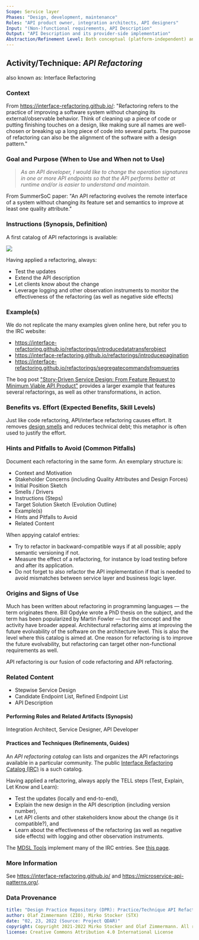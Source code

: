 ```yaml
---
Scope: Service layer
Phases: "Design, development, maintenance"
Roles: "API product owner, integration architects, API designers"
Input: "(Non-)functional requirements, API Description"
Output: "API Description and its provider-side implementation"
Abstraction/Refinement Level: Both conceptual (platform-independent) and technical (platform-specific)
---
```


<!-- Word budget: 1000-1500 (3-5 A4 pages); the practice descriptions should be readable in 5 to 10 minutes (expert vs. novice reader) -->

Activity/Technique: *API Refactoring*
-------------------------------------
<!-- Alternate names or candidate names) can be listed as "Also known as" here. -->
also known as: Interface Refactoring

<!-- *Note to method engineers):* Terms from Agile Alliance template appear in parenthesis in headings (if it makes sense) -->

### Context
<!-- Keywords, preconditions (input artifacts), performing role -->

From <https://interface-refactoring.github.io/>: "Refactoring refers to the practice of improving a software system without changing its external/observable behavior. Think of cleaning up a piece of code or putting finishing touches on a design, like making sure all names are well-chosen or breaking up a long piece of code into several parts. The purpose of refactoring can also be the alignment of the software with a design pattern."


### Goal and Purpose (When to Use and When not to Use)
<!-- TODO, can be a user story, must identify the performing role and the target audience (producer, consumer) -->

> *As an API developer, I would like to change the operation signatures in one or more API endpoints so that the API performs better at runtime and/or is easier to understand and maintain.* 

From SummerSoC paper: "An API refactoring evolves the remote interface of a system without changing its feature set and semantics to improve at least one quality attribute."

### Instructions (Synopsis, Definition)
<!-- What to do, artifact to produce; minimum, medium maximum diligence/verbosity (?) -->  

A first catalog of API refactorings is available:

![](https://interface-refactoring.github.io/plantuml-images/27fe7f8c3bca9cd284740db77286c0d17304598e.svg) <!-- TODO miro visual of IRC -->

Having applied a refactoring, always:

*    Test the updates
*    Extend the API description
*    Let clients know about the change
*    Leverage logging and other observation instruments to monitor the effectiveness of the refactoring (as well as negative side effects)

### Example(s)
<!-- Must be concrete, ideally give three ones, one for each verbosity/fidelity level basic, medium, full -->

We do not replicate the many examples given online here, but refer you to the IRC website: 

* https://interface-refactoring.github.io/refactorings/introducedatatransferobject
* https://interface-refactoring.github.io/refactorings/introducepagination
* https://interface-refactoring.github.io/refactorings/segregatecommandsfromqueries

The bog post ["Story-Driven Service Design: From Feature Request to Minimum Viable API Product"](https://ozimmer.ch/practices/2022/01/20/StoryDrivenServiceDesignDemo.html) provides a larger example that features several refactorings, as well as other transformations, in action.

### Benefits vs. Effort (Expected Benefits, Skill Levels)
<!-- From AA, should call out what one needs to be able to do on beginner, intermediate, advanced level; as a team -->

Just like code refactoring, API/interface refactoring causes effort. It removes [design smells](https://interface-refactoring.github.io/refactorings/by-smells-drivers) and reduces technical debt; this metaphor is often used to justify the effort.


### Hints and Pitfalls to Avoid (Common Pitfalls)
<!-- See ART, don’t overdo etc. -->

Document each refactoring in the same form. An exemplary structure is:

* Context and Motivation
* Stakeholder Concerns (including Quality Attributes and Design Forces)
* Initial Position Sketch
* Smells / Drivers
* Instructions (Steps)
* Target Solution Sketch (Evolution Outline)
* Example(s)
* Hints and Pitfalls to Avoid
* Related Content

When appying catalof entries: 

* Try to refactor in backward-compatible ways if at all possible; apply semantic versioning if not.
* Measure the effect of a refactoring, for instance by load testing before and after its application.
* Do not forget to also refactor the API implementation if that is needed to avoid mismatches between service layer and business logic layer.


### Origins and Signs of Use
<!-- From PLOPs and from AA -->
Much has been written about refactoring in programming languages — the term originates there. Bill Opdyke wrote a PhD thesis on the subject, and the term has been popularized by Martin Fowler — but the concept and the activity have broader appeal. Architectural refactoring aims at improving the future evolvability of the software on the architecture level. This is also the level where this catalog is aimed at. One reason for refactoring is to improve the future evolvability, but refactoring can target other non-functional requirements as well.

API refactoring is our fusion of code refactoring and API refactoring.


### Related Content
<!-- in DPR/OLAF and elsewhere -->

* Stepwise Service Design
* Candidate Endpoint List, Refined Endpoint List 
* API Description 

#### Performing Roles and Related Artifacts (Synopsis)

Integration Architect, Service Designer, API Developer 

#### Practices and Techniques (Refinements, Guides)

An *API refactoring catalog* can lists and organizes the API refactorings available in a particular community. The public [Interface Refactoring Catalog (IRC)](https://interface-refactoring.github.io/refactorings/) is a such catalog.
 
Having applied a refactoring, always apply the TELL steps (Test, Explain, Let Know and Learn):

* Test the updates (locally and end-to-end),
* Explain the new design in the API description (including version number),
* Let API clients and other stakeholders know about the change (is it compatible?), and
* Learn about the effectiveness of the refactoring (as well as negative side effects) with logging and other observation instruments.

The [MDSL Tools](https://microservice-api-patterns.github.io/MDSL-Specification/tools) implement many of the IRC entries. See [this page](https://microservice-api-patterns.github.io/MDSL-Specification/soad#transformations-related-to-patterns-and-refactorings).

### More Information 
<!-- Further Reading, Academic Publications) -->

See <https://interface-refactoring.github.io/> and <https://microservice-api-patterns.org/>.

<!--
* Summer SoC paper (when out)
* ARC papers
* refactoring.guru website
* M. Fowler book (from IRC bibtex)
-->

### Data Provenance 

```yaml
title: "Design Practice Repository (DPR): Practice/Technique API Refactoring"
author: Olaf Zimmermann (ZIO), Mirko Stocker (STX)
date: "02, 23, 2022 (Source: Project QDAR)"
copyright: Copyright 2021-2022 Mirko Stocker and Olaf Zimmermann. All rights reserved.
license: Creative Commons Attribution 4.0 International License
```


